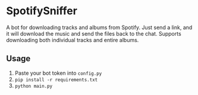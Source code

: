 # SpotifySniffer
A bot for downloading tracks and albums from Spotify. Just send a link, and it will download the music and send the files back to the chat. Supports downloading both individual tracks and entire albums.

## Usage
1. Paste your bot token into `config.py`
2. `pip install -r requirements.txt`
3. `python main.py`
